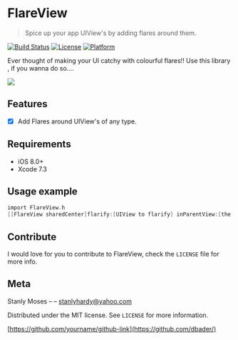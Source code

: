 # FlareView
> Spice up your app UIView's by adding flares around them.


[![Build Status][travis-image]][travis-url]
[![License][license-image]][license-url]
[![Platform](https://img.shields.io/cocoapods/p/LFAlertController.svg?style=flat)](http://cocoapods.org/pods/LFAlertController)

Ever thought of making your UI catchy with colourful flares!! Use this library , if you wanna do so....

![](https://cloud.githubusercontent.com/assets/14089959/20383662/af86e6ae-acd6-11e6-8191-43786511bb31.gif)

## Features

- [x] Add Flares around UIView's of any type.

## Requirements

- iOS 8.0+
- Xcode 7.3
 
## Usage example

```objective-c
import FlareView.h
[[FlareView sharedCenter]flarify:[UIView to flarify] inParentView:[the container of your view that has to be flarified] withColor:[color of the flare]];

```

## Contribute

I would love for you to contribute to FlareView, check the ``LICENSE`` file for more info.

## Meta

Stanly Moses –  – stanlyhardy@yahoo.com

Distributed under the MIT license. See ``LICENSE`` for more information.

[https://github.com/yourname/github-link](https://github.com/dbader/)

[license-image]: https://img.shields.io/badge/License-MIT-blue.svg
[license-url]: LICENSE
[travis-image]: https://img.shields.io/travis/dbader/node-datadog-metrics/master.svg?style=flat-square
[travis-url]: https://travis-ci.org/dbader/node-datadog-metrics
